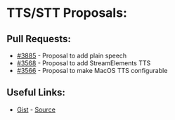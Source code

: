 [gist]:https://gist.github.com/anonhostpi/97d4bb3e9535c92b8173fae704b76264#file-_topics-0009-tts-stt-md
[source]:https://github.com/anonhostpi/AUTOGPT.TRACKERS/blob/main/TOPICS/0009.TTS_STT/TTS_STT.md
# TTS/STT Proposals:
## Pull Requests:
- [#3885][3885] - Proposal to add plain speech
- [#3568][3568] - Proposal to add StreamElements TTS
- [#3566][3566] - Proposal to make MacOS TTS configurable

## Useful Links:
- [Gist][gist] - [Source][source]

[3566]:https://github.com/Significant-Gravitas/Auto-GPT/pull/3566
[3568]:https://github.com/Significant-Gravitas/Auto-GPT/pull/3568
[3885]:https://github.com/Significant-Gravitas/Auto-GPT/pull/3885